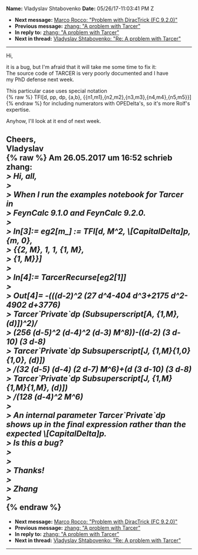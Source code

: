 **Name:** Vladyslav Shtabovenko
**Date:** 05/26/17-11:03:41 PM Z

  - **Next message:** [Marco Rocco: "Problem with DiracTrick (FC
    9.2.0)"](1261.html)
  - **Previous message:** [zhang: "A problem with Tarcer"](1259.html)
  - **In reply to:** [zhang: "A problem with Tarcer"](1259.html)
  - **Next in thread:** [Vladyslav Shtabovenko: "Re: A problem with
    Tarcer"](1266.html)

-----

Hi,  

it is a bug, but I'm afraid that it will take me some time to fix it:  
The source code of TARCER is very poorly documented and I have  
my PhD defense next week.  

This particular case uses special notation  
{% raw %}
TFI[d, pp, dp, {a,b},
{{n1,m1},{n2,m2},{n3,m3},{n4,m4},{n5,m5}}]  
{% endraw %}
for including numerators with OPEDelta's, so it's more Rolf's
expertise.  

Anyhow, I'll look at it end of next week.  

Cheers,  
Vladyslav  
{% raw %}
Am 26.05.2017 um 16:52 schrieb zhang:  
*\> Hi, all,*  
*\>*  
*\> When I run the examples notebook for Tarcer in*  
*\> FeynCalc 9.1.0 and FeynCalc 9.2.0.*  
*\>*  
*\> In[3]:= eg2[m\_] := TFI[d, M^2,
\\[CapitalDelta]p, {m, 0},*  
*\> {{2, M}, 1, 1, {1, M},*  
*\> {1, M}}]*  
*\>*  
*\> In[4]:= TarcerRecurse[eg2[1]]*  
*\>*  
*\> Out[4]= -(((d-2)^2 (27 d^4-404 d^3+2175 d^2-4902 d+3776)*  
*\> Tarcer\`Private\`dp (Subsuperscript[A, {1,M}, (d)])^2)/*  
*\> (256 (d-5)^2 (d-4)^2 (d-3) M^8))-((d-2) (3 d-10) (3 d-8)*  
*\> Tarcer\`Private\`dp Subsuperscript[J, {1,M}{1,0}{1,0},
(d)])*  
*\> /(32 (d-5) (d-4) (2 d-7) M^6)+(d (3 d-10) (3 d-8)*  
*\> Tarcer\`Private\`dp Subsuperscript[J, {1,M}{1,M}{1,M},
(d)])*  
*\> /(128 (d-4)^2 M^6)*  
*\>*  
*\> An internal parameter Tarcer\`Private\`dp shows up in the final
expression rather than the expected \\[CapitalDelta]p.*  
*\> Is this a bug?*  
*\>*  
*\>*  
*\> Thanks\!*  
*\>*  
*\> Zhang*  
*\>*  
{% endraw %}
-----

  - **Next message:** [Marco Rocco: "Problem with DiracTrick (FC
    9.2.0)"](1261.html)
  - **Previous message:** [zhang: "A problem with Tarcer"](1259.html)
  - **In reply to:** [zhang: "A problem with Tarcer"](1259.html)
  - **Next in thread:** [Vladyslav Shtabovenko: "Re: A problem with
    Tarcer"](1266.html)

-----

